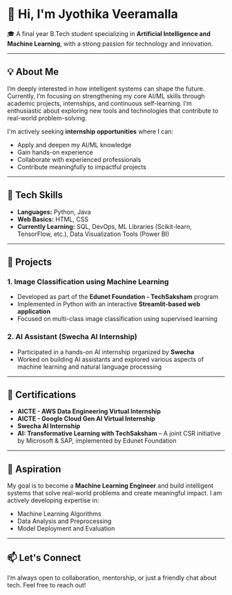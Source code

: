 # 👋 Hi, I'm Jyothika Veeramalla

🎓 A final year B.Tech student specializing in **Artificial Intelligence and Machine Learning**, with a strong passion for technology and innovation.

---

## 💡 About Me

I’m deeply interested in how intelligent systems can shape the future. Currently, I’m focusing on strengthening my core AI/ML skills through academic projects, internships, and continuous self-learning. I’m enthusiastic about exploring new tools and technologies that contribute to real-world problem-solving.

I'm actively seeking **internship opportunities** where I can:
- Apply and deepen my AI/ML knowledge
- Gain hands-on experience
- Collaborate with experienced professionals
- Contribute meaningfully to impactful projects

---

## 🧠 Tech Skills

- **Languages:** Python, Java  
- **Web Basics:** HTML, CSS  
- **Currently Learning:** SQL, DevOps, ML Libraries (Scikit-learn, TensorFlow, etc.), Data Visualization Tools (Power BI)

---

## 🔨 Projects

### 1. Image Classification using Machine Learning  
- Developed as part of the **Edunet Foundation - TechSaksham** program  
- Implemented in Python with an interactive **Streamlit-based web application**  
- Focused on multi-class image classification using supervised learning

### 2. AI Assistant (Swecha AI Internship)  
- Participated in a hands-on AI internship organized by **Swecha**  
- Worked on building AI assistants and explored various aspects of machine learning and natural language processing

---

## 📜 Certifications

- **AICTE - AWS Data Engineering Virtual Internship**
- **AICTE - Google Cloud Gen AI Virtual Internship**
- **Swecha AI Internship**
- **AI: Transformative Learning with TechSaksham** – A joint CSR initiative by Microsoft & SAP, implemented by Edunet Foundation

---

## 🎯 Aspiration

My goal is to become a **Machine Learning Engineer** and build intelligent systems that solve real-world problems and create meaningful impact. I am actively developing expertise in:
- Machine Learning Algorithms
- Data Analysis and Preprocessing
- Model Deployment and Evaluation

---

## 📫 Let's Connect

I’m always open to collaboration, mentorship, or just a friendly chat about tech. Feel free to reach out!

